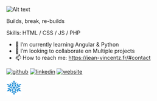 ![Alt text](https://github.com/JeanVincentz/screen/blob/master/banner.png)

Builds, break, re-builds

Skills: HTML / CSS / JS / PHP

- 🌱 I’m currently learning Angular & Python 
- 👯 I’m looking to collaborate on Multiple projects 
- 📫 How to reach me: https://jean-vincentz.fr/#contact 


[<img src='https://cdn.jsdelivr.net/npm/simple-icons@3.0.1/icons/github.svg' alt='github' height='40'>](https://github.com/JeanVincentz)  [<img src='https://cdn.jsdelivr.net/npm/simple-icons@3.0.1/icons/linkedin.svg' alt='linkedin' height='40'>](https://www.linkedin.com/in/jean-vincentz/)  [<img src='https://cdn.jsdelivr.net/npm/simple-icons@3.0.1/icons/icloud.svg' alt='website' height='40'>](https://jean-vincentz.fr/)  

<a href='https://archiveprogram.github.com/'><img src='https://raw.githubusercontent.com/acervenky/animated-github-badges/master/assets/acbadge.gif' width='40' height='40'></a> 


 


